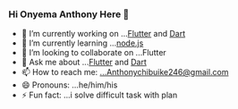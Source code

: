 ### Hi Onyema Anthony Here 👋



- 🔭 I’m currently working on ...[Flutter](https://flutter.dev/) and [Dart](https://dart.dev/)
- 🌱 I’m currently learning ...[node.js](https://nodejs.org/en/)
- 👯 I’m looking to collaborate on ...Flutter
- 💬 Ask me about ...[Flutter](https://flutter.dev/) and [Dart](https://dart.dev/)
- 📫 How to reach me: ...Anthonychibuike246@gmail.com
- 😄 Pronouns: ...he/him/his
- ⚡ Fun fact: ...i solve difficult task with plan

